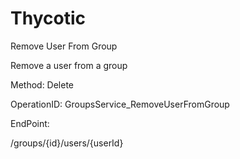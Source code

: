 #     Thycotic


Remove User From Group

Remove a user from a group

Method: Delete

OperationID: GroupsService_RemoveUserFromGroup

EndPoint:

/groups/{id}/users/{userId}
